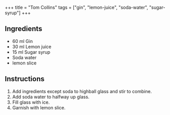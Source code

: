 +++
title = "Tom Collins"
tags = ["gin", "lemon-juice", "soda-water", "sugar-syrup"]
+++

## Ingredients

- 60 ml Gin
- 30 ml Lemon juice
- 15 ml Sugar syrup
- Soda water
- lemon slice

## Instructions

1. Add ingredients except soda to highball glass and stir to combine.
2. Add soda water to halfway up glass.
3. Fill glass with ice.
4. Garnish with lemon slice.
